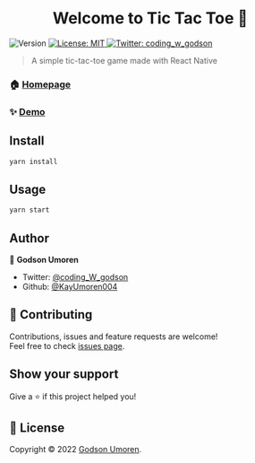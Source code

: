 <h1 align="center">Welcome to Tic Tac Toe 👋</h1>
<p>
  <img alt="Version" src="https://img.shields.io/badge/version-1.0.0-blue.svg?cacheSeconds=2592000" />
  <a href="https://github.com/KayUmoren004/tic-tac-toe/blob/main/LICENSE.md" target="_blank">
    <img alt="License: MIT" src="https://img.shields.io/badge/License-MIT-yellow.svg" />
  </a>
  <a href="https://twitter.com/coding_w_godson" target="_blank">
    <img alt="Twitter: coding_w_godson" src="https://img.shields.io/twitter/follow/coding_w_godson.svg?style=social" />
  </a>
</p>

> A simple tic-tac-toe game made with React Native
### 🏠 [Homepage](https://github.com/KayUmoren004/tic-tac-toe)

### ✨ [Demo](https://i.imgur.com/64VJCkQ.mp4)

## Install

```sh
yarn install
```

## Usage

```sh
yarn start
```

## Author

👤 **Godson Umoren**

* Twitter: [@coding\_W\_godson](https://twitter.com/coding\_W\_godson)
* Github: [@KayUmoren004](https://github.com/KayUmoren004)

## 🤝 Contributing

Contributions, issues and feature requests are welcome!<br />Feel free to check [issues page](https://github.com/KayUmoren004/tic-tac-toe/issues). 

## Show your support

Give a ⭐️ if this project helped you!

## 📝 License

Copyright © 2022 [Godson Umoren](https://github.com/KayUmoren004).<br />
